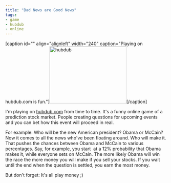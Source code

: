 ```yaml
---
title: "Bad News are Good News"
tags: 
- game
- hubdub
- online
---
```


[caption id="" align="alignleft" width="240" caption="Playing on hubdub.com is fun."]<a title="hubdub by romanjoost, on Flickr" href="http://www.flickr.com/photos/romanofski/3010468082/"><img src="http://farm4.static.flickr.com/3274/3010468082_2074762522_m.jpg" alt="hubdub" width="240" height="178" /></a>[/caption]

I'm playing on <a href="http://www.hubdub.com" target="_self">hubdub.com</a> from time to time. It's a funny online game of a prediction stock market. People creating questions for upcoming events and you can bet how this event will proceed in real.

For example: Who will be the new American president? Obama or McCain? Now it comes to all the news who've been floating around. Who will make it. That pushes the chances between Obama and McCain to various percentages. Say, for example, you start  at a 12% probability that Obama makes it, while everyone sets on McCain. The more likely Obama will win the race the more money you will make if you sell your stocks. If you wait until the end when the question is settled, you earn the most money.

But don't forget: It's all play money ;)